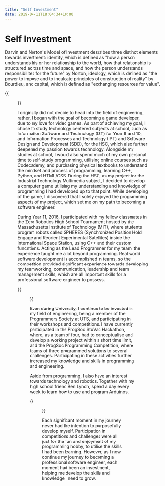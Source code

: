 ```yaml
---
title: "Self Investment"
date: 2019-04-11T18:04:34+10:00
---
```


# Self Investment

Darvin and Norton's Model of Investment describes three distinct elements towards investment: identity, which is defined as "how a person understands
his or her relationship to the world, how that relationship is structured across time and space, and how the person understands responsibilites for the future" by Norton,
ideology, which is defined as "the power to impose and to inculcate principles of construction of reality" by Bourdieu, and capital, which is defined as "exchanging resources
for value".

{{<figure src="/img/investment.png" caption="Darvin and Norton's Model of Investment" alt="Model of Investment">}}

I originally did not decide to head into the field of engineering, rather, I began with the goal of becoming a game developer, due to my love for video games. As part of achieving my goal, 
I chose to study technology centered subjects at school, such as Information Software and Technology (IST) for Year 9 and 10, and Information Processes and Technology (IPT) and Software Design and Development (SDD),
for the HSC, which also further deepened my passion towards technology. Alongside my studies at school, I would also spend much of my own personal time to self-study programming, utilising online courses such as 
Codecademy, and purchasing physical textbooks to understand the mindset and process of programming, learning C++, Python, and HTML/CSS. During the HSC, as my project for the Industrial Technology Multimedia subject, 
I decided to develop a computer game utilising my understanding and knowledge of programming I had developed up to that point. While developing of the game, I discovered that I solely enjoyed the programming
aspects of my project, which set me on my path to becoming a software engineer.

During Year 11, 2016, I participated with my fellow classmates in the Zero Robotics High School Tournament hosted by the Massachusetts Institute of Technology (MIT), where students program robots called
SPHERES (Synchronized Position Hold Engage and Reorient Experimental Satellites) inside the International Space Station, using C++ and their custom funcntions. Acting as the Lead Programmer for my team, the
experience taught me a lot beyond programming. Real world software development is accomplished in teams, so the competition provided significant experience towards developing my teamworking, communication,
leadership and team management skills, which are all important skills for a professional software engineer to possess.

{{<figure src="/img/zero_robotics_cert.jpg" caption="Zero Robotics Certificate of Achievement" alt="ZR Certificate">}}

Even during University, I continue to be invested in my field of engineering, being a member of the Programmers Society at UTS, and participating in their workshops and competitions. I have currently participated
in the ProgSoc StuVac Hackathon, where, as a team of four, had to conceptualise and develop a working project within a short time limit, and the ProgSoc Programming Competition, where teams of three
programmed solutions to several challenges. Participating in these activities further increased my knowledge and skills in programming and engineering.

Aside from programming, I also have an interest towards technology and robotics. Together with my high school friend Ben Lynch, spend a day every week to learn how to use and program Arduinos.

{{<figure src="/img/arduino_set_edit.jpg" caption="My Arduino Set" alt="Arduino Kit">}}

Each significant moment in my journey never had the intention to purposefully develop myself. Participation in competitions and challenges were all just for the fun and enjoyment of my programming hobby,
to utilise the skills I had been learning. However, as I now continue my journey to becoming a professional software engineer, each moment had been an investment, helping me develop the skills and knowledge
I need to grow.